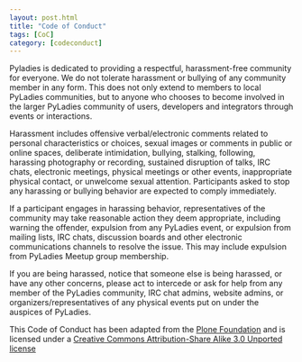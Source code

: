 ```yaml
---
layout: post.html
title: "Code of Conduct"
tags: [CoC]
category: [codeconduct]
---
```


<p>Pyladies is dedicated to providing a respectful, harassment-free community for everyone. We do not tolerate harassment or bullying of any community member in any form. This does not only extend to members to local PyLadies communities, but to anyone who chooses to become involved in the larger PyLadies community of users, developers and integrators through events or interactions.</p>

<p>Harassment includes offensive verbal/electronic comments related to personal characteristics or choices, sexual images or comments in public or online spaces, deliberate intimidation, bullying, stalking, following, harassing photography or recording, sustained disruption of talks, IRC chats, electronic meetings, physical meetings or other events, inappropriate physical contact, or unwelcome sexual attention. Participants asked to stop any harassing or bullying behavior are expected to comply immediately.</p>

<p>If a participant engages in harassing behavior, representatives of the community may take reasonable action they deem appropriate, including warning the offender, expulsion from any PyLadies event, or expulsion from mailing lists, IRC chats, discussion boards and other electronic communications channels to resolve the issue. This may include expulsion from PyLadies Meetup group membership.</p>

<p>If you are being harassed, notice that someone else is being harassed, or have any other concerns, please act to intercede or ask for help from any member of the PyLadies community, IRC chat admins, website admins, or organizers/representatives of any physical events put on under the auspices of PyLadies.</p>

<p>This Code of Conduct has been adapted from the <a href="http://plone.org/foundation/materials/foundation-resolutions/code-of-conduct">Plone Foundation</a> and is licensed under a <a href="http://creativecommons.org/licenses/by-sa/3.0/">Creative Commons Attribution-Share Alike 3.0 Unported license</a></p>
